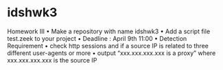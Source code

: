 # idshwk3
Homework III
• Make a repository with name idshwk3
• Add a script file test.zeek to your project
• Deadline : April 9th 11:00
• Detection Requirement
• check http sessions and if a source IP is related to three different user-agents or
more
• output “xxx.xxx.xxx.xxx is a proxy” where xxx.xxx.xxx.xxx is the source IP
